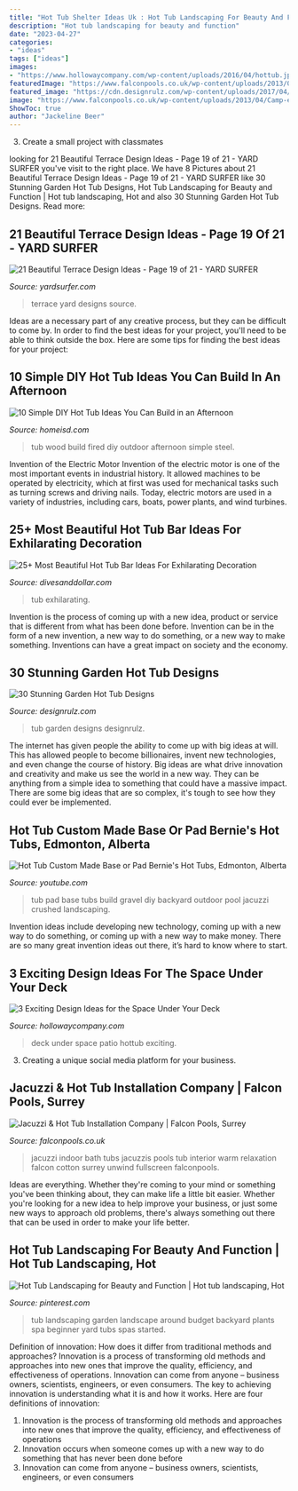 ```yaml
---
title: "Hot Tub Shelter Ideas Uk : Hot Tub Landscaping For Beauty And Function"
description: "Hot tub landscaping for beauty and function"
date: "2023-04-27"
categories:
- "ideas"
tags: ["ideas"]
images:
- "https://www.hollowaycompany.com/wp-content/uploads/2016/04/hottub.jpg"
featuredImage: "https://www.falconpools.co.uk/wp-content/uploads/2013/04/Camp-end-roadFalc_131-1500x800.jpg"
featured_image: "https://cdn.designrulz.com/wp-content/uploads/2017/04/hot-tub-designs-designrulz-14.jpg"
image: "https://www.falconpools.co.uk/wp-content/uploads/2013/04/Camp-end-roadFalc_131-1500x800.jpg"
ShowToc: true
author: "Jackeline Beer"
---
```



3. Create a small project with classmates

	

		
looking for 21 Beautiful Terrace Design Ideas - Page 19 of 21 - YARD SURFER you've visit to the right place. We have 8 Pictures about 21 Beautiful Terrace Design Ideas - Page 19 of 21 - YARD SURFER like 30 Stunning Garden Hot Tub Designs, Hot Tub Landscaping for Beauty and Function | Hot tub landscaping, Hot and also 30 Stunning Garden Hot Tub Designs. Read more:
		
    
## 21 Beautiful Terrace Design Ideas - Page 19 Of 21 - YARD SURFER

<img loading=lazy src="http://yardsurfer.com/wp-content/uploads/2017/08/Terrace-19.jpg" onerror="this.onerror=null;this.src='https://tse3.mm.bing.net/th?id=OIP.zlUcMXqfYdhN40kvIiymtQHaJQ&amp;pid=15.1';" alt="21 Beautiful Terrace Design Ideas - Page 19 of 21 - YARD SURFER">

_Source: yardsurfer.com_

>terrace yard designs source. 

	

Ideas are a necessary part of any creative process, but they can be difficult to come by. In order to find the best ideas for your project, you'll need to be able to think outside the box. Here are some tips for finding the best ideas for your project: 

    
## 10 Simple DIY Hot Tub Ideas You Can Build In An Afternoon

<img loading=lazy src="https://homeisd.com/wp-content/uploads/2019/06/how-to-build-a-wood-fired-hot-tub-img-1.jpg" onerror="this.onerror=null;this.src='https://tse4.mm.bing.net/th?id=OIP.quC-iqzSe7gTcwdF_tH80QHaDt&amp;pid=15.1';" alt="10 Simple DIY Hot Tub Ideas You Can Build in an Afternoon">

_Source: homeisd.com_

>tub wood build fired diy outdoor afternoon simple steel. 

	

Invention of the Electric Motor
Invention of the electric motor is one of the most important events in industrial history. It allowed machines to be operated by electricity, which at first was used for mechanical tasks such as turning screws and driving nails. Today, electric motors are used in a variety of industries, including cars, boats, power plants, and wind turbines.

    
## 25+ Most Beautiful Hot Tub Bar Ideas For Exhilarating Decoration

<img loading=lazy src="https://www.divesanddollar.com/wp-content/uploads/2018/11/hot-tub-bar-23a.jpg" onerror="this.onerror=null;this.src='https://tse2.mm.bing.net/th?id=OIP.8-fZVLODzIrJnPwmpYtXMQHaF3&amp;pid=15.1';" alt="25+ Most Beautiful Hot Tub Bar Ideas For Exhilarating Decoration">

_Source: divesanddollar.com_

>tub exhilarating. 

	

Invention is the process of coming up with a new idea, product or service that is different from what has been done before. Invention can be in the form of a new invention, a new way to do something, or a new way to make something. Inventions can have a great impact on society and the economy.

    
## 30 Stunning Garden Hot Tub Designs

<img loading=lazy src="https://cdn.designrulz.com/wp-content/uploads/2017/04/hot-tub-designs-designrulz-14.jpg" onerror="this.onerror=null;this.src='https://tse2.mm.bing.net/th?id=OIP.ZRXJTDBle0w2TmAhcVioCwHaFj&amp;pid=15.1';" alt="30 Stunning Garden Hot Tub Designs">

_Source: designrulz.com_

>tub garden designs designrulz. 

	

The internet has given people the ability to come up with big ideas at will. This has allowed people to become billionaires, invent new technologies, and even change the course of history. Big ideas are what drive innovation and creativity and make us see the world in a new way. They can be anything from a simple idea to something that could have a massive impact. There are some big ideas that are so complex, it's tough to see how they could ever be implemented.

    
## Hot Tub Custom Made Base Or Pad Bernie&#039;s Hot Tubs, Edmonton, Alberta

<img loading=lazy src="http://i.ytimg.com/vi/jJujE6VvyLQ/maxresdefault.jpg" onerror="this.onerror=null;this.src='https://tse1.mm.bing.net/th?id=OIP.VH60bpbhgQabdkS3qrpspQHaEK&amp;pid=15.1';" alt="Hot Tub Custom Made Base or Pad Bernie&#039;s Hot Tubs, Edmonton, Alberta">

_Source: youtube.com_

>tub pad base tubs build gravel diy backyard outdoor pool jacuzzi crushed landscaping. 

	

Invention ideas include developing new technology, coming up with a new way to do something, or coming up with a new way to make money. There are so many great invention ideas out there, it’s hard to know where to start.

    
## 3 Exciting Design Ideas For The Space Under Your Deck

<img loading=lazy src="https://www.hollowaycompany.com/wp-content/uploads/2016/04/hottub.jpg" onerror="this.onerror=null;this.src='https://tse4.mm.bing.net/th?id=OIP.XJYfTJLXkEmSyU4HB2Fh0wHaE8&amp;pid=15.1';" alt="3 Exciting Design Ideas for the Space Under Your Deck">

_Source: hollowaycompany.com_

>deck under space patio hottub exciting. 

	

3. Creating a unique social media platform for your business.

    
## Jacuzzi &amp; Hot Tub Installation Company | Falcon Pools, Surrey

<img loading=lazy src="https://www.falconpools.co.uk/wp-content/uploads/2013/04/Camp-end-roadFalc_131-1500x800.jpg" onerror="this.onerror=null;this.src='https://tse1.mm.bing.net/th?id=OIP.pk7KRII-NqBg7peihpBCiwHaD8&amp;pid=15.1';" alt="Jacuzzi &amp; Hot Tub Installation Company | Falcon Pools, Surrey">

_Source: falconpools.co.uk_

>jacuzzi indoor bath tubs jacuzzis pools tub interior warm relaxation falcon cotton surrey unwind fullscreen falconpools. 

	

Ideas are everything. Whether they're coming to your mind or something you've been thinking about, they can make life a little bit easier. Whether you're looking for a new idea to help improve your business, or just some new ways to approach old problems, there's always something out there that can be used in order to make your life better.

    
## Hot Tub Landscaping For Beauty And Function | Hot Tub Landscaping, Hot

<img loading=lazy src="https://i.pinimg.com/originals/3a/83/6d/3a836d6ad6d02223bc0c9696130b5828.jpg" onerror="this.onerror=null;this.src='https://tse1.mm.bing.net/th?id=OIP.q5wh6l6uyhejXPeN_X_CwAHaJJ&amp;pid=15.1';" alt="Hot Tub Landscaping for Beauty and Function | Hot tub landscaping, Hot">

_Source: pinterest.com_

>tub landscaping garden landscape around budget backyard plants spa beginner yard tubs spas started. 

	

Definition of innovation: How does it differ from traditional methods and approaches?
Innovation is a process of transforming old methods and approaches into new ones that improve the quality, efficiency, and effectiveness of operations. Innovation can come from anyone – business owners, scientists, engineers, or even consumers. The key to achieving innovation is understanding what it is and how it works. Here are four definitions of innovation: 
1. Innovation is the process of transforming old methods and approaches into new ones that improve the quality, efficiency, and effectiveness of operations 
2. Innovation occurs when someone comes up with a new way to do something that has never been done before 
3. Innovation can come from anyone – business owners, scientists, engineers, or even consumers 

